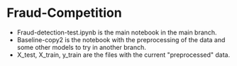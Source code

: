 # Fraud-Competition
* Fraud-detection-test.ipynb is the main notebook in the main branch.
* Baseline-copy2 is the notebook with the preprocessing of the data and some other models to try in another branch.
* X_test, X_train, y_train are the files with the current "preprocessed" data.
